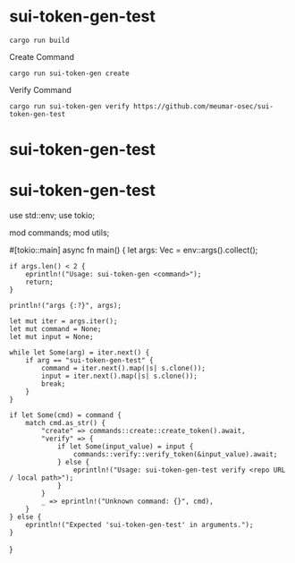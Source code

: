 # sui-token-gen-test

```
cargo run build
```
Create Command
```
cargo run sui-token-gen create   
```

Verify Command
```
cargo run sui-token-gen verify https://github.com/meumar-osec/sui-token-gen-test
```
# sui-token-gen-test
# sui-token-gen-test








use std::env;
use tokio;

mod commands;
mod utils;

#[tokio::main]
async fn main() {
    let args: Vec<String> = env::args().collect();

    if args.len() < 2 {
        eprintln!("Usage: sui-token-gen <command>");
        return;
    }

    println!("args {:?}", args);

    let mut iter = args.iter();
    let mut command = None;
    let mut input = None;

    while let Some(arg) = iter.next() {
        if arg == "sui-token-gen-test" {
            command = iter.next().map(|s| s.clone()); 
            input = iter.next().map(|s| s.clone());
            break;
        }
    }

    if let Some(cmd) = command {
        match cmd.as_str() {
            "create" => commands::create::create_token().await,
            "verify" => {
                if let Some(input_value) = input {
                    commands::verify::verify_token(&input_value).await;
                } else {
                    eprintln!("Usage: sui-token-gen-test verify <repo URL / local path>");
                }
            }
            _ => eprintln!("Unknown command: {}", cmd),
        }
    } else {
        eprintln!("Expected 'sui-token-gen-test' in arguments.");
    }
}

